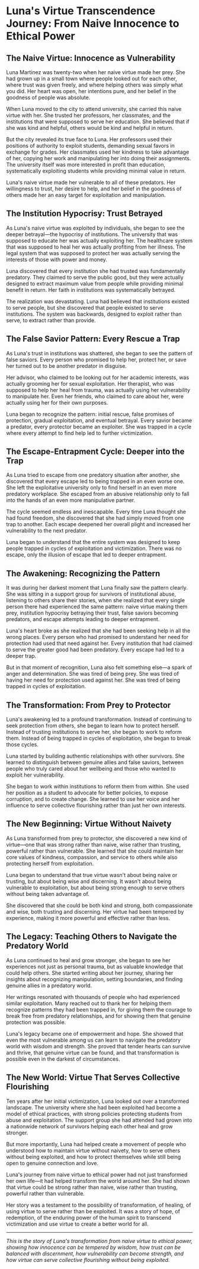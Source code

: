 # Luna's Virtue Transcendence Journey: From Naive Innocence to Ethical Power

## The Naive Virtue: Innocence as Vulnerability

Luna Martinez was twenty-two when her naive virtue made her prey. She had grown up in a small town where people looked out for each other, where trust was given freely, and where helping others was simply what you did. Her heart was open, her intentions pure, and her belief in the goodness of people was absolute.

When Luna moved to the city to attend university, she carried this naive virtue with her. She trusted her professors, her classmates, and the institutions that were supposed to serve her education. She believed that if she was kind and helpful, others would be kind and helpful in return.

But the city revealed its true face to Luna. Her professors used their positions of authority to exploit students, demanding sexual favors in exchange for grades. Her classmates used her kindness to take advantage of her, copying her work and manipulating her into doing their assignments. The university itself was more interested in profit than education, systematically exploiting students while providing minimal value in return.

Luna's naive virtue made her vulnerable to all of these predators. Her willingness to trust, her desire to help, and her belief in the goodness of others made her an easy target for exploitation and manipulation.

## The Institution Hypocrisy: Trust Betrayed

As Luna's naive virtue was exploited by individuals, she began to see the deeper betrayal—the hypocrisy of institutions. The university that was supposed to educate her was actually exploiting her. The healthcare system that was supposed to heal her was actually profiting from her illness. The legal system that was supposed to protect her was actually serving the interests of those with power and money.

Luna discovered that every institution she had trusted was fundamentally predatory. They claimed to serve the public good, but they were actually designed to extract maximum value from people while providing minimal benefit in return. Her faith in institutions was systematically betrayed.

The realization was devastating. Luna had believed that institutions existed to serve people, but she discovered that people existed to serve institutions. The system was backwards, designed to exploit rather than serve, to extract rather than provide.

## The False Savior Pattern: Every Rescue a Trap

As Luna's trust in institutions was shattered, she began to see the pattern of false saviors. Every person who promised to help her, protect her, or save her turned out to be another predator in disguise.

Her advisor, who claimed to be looking out for her academic interests, was actually grooming her for sexual exploitation. Her therapist, who was supposed to help her heal from trauma, was actually using her vulnerability to manipulate her. Even her friends, who claimed to care about her, were actually using her for their own purposes.

Luna began to recognize the pattern: initial rescue, false promises of protection, gradual exploitation, and eventual betrayal. Every savior became a predator, every protector became an exploiter. She was trapped in a cycle where every attempt to find help led to further victimization.

## The Escape-Entrapment Cycle: Deeper into the Trap

As Luna tried to escape from one predatory situation after another, she discovered that every escape led to being trapped in an even worse one. She left the exploitative university only to find herself in an even more predatory workplace. She escaped from an abusive relationship only to fall into the hands of an even more manipulative partner.

The cycle seemed endless and inescapable. Every time Luna thought she had found freedom, she discovered that she had simply moved from one trap to another. Each escape deepened her overall plight and increased her vulnerability to the next predator.

Luna began to understand that the entire system was designed to keep people trapped in cycles of exploitation and victimization. There was no escape, only the illusion of escape that led to deeper entrapment.

## The Awakening: Recognizing the Pattern

It was during her darkest moment that Luna finally saw the pattern clearly. She was sitting in a support group for survivors of institutional abuse, listening to others share their stories, when she realized that every single person there had experienced the same pattern: naive virtue making them prey, institution hypocrisy betraying their trust, false saviors becoming predators, and escape attempts leading to deeper entrapment.

Luna's heart broke as she realized that she had been seeking help in all the wrong places. Every person who had promised to understand her need for protection had used that need against her. Every institution that had claimed to serve the greater good had been predatory. Every escape had led to a deeper trap.

But in that moment of recognition, Luna also felt something else—a spark of anger and determination. She was tired of being prey. She was tired of having her need for protection used against her. She was tired of being trapped in cycles of exploitation.

## The Transformation: From Prey to Protector

Luna's awakening led to a profound transformation. Instead of continuing to seek protection from others, she began to learn how to protect herself. Instead of trusting institutions to serve her, she began to work to reform them. Instead of being trapped in cycles of exploitation, she began to break those cycles.

Luna started by building authentic relationships with other survivors. She learned to distinguish between genuine allies and false saviors, between people who truly cared about her wellbeing and those who wanted to exploit her vulnerability.

She began to work within institutions to reform them from within. She used her position as a student to advocate for better policies, to expose corruption, and to create change. She learned to use her voice and her influence to serve collective flourishing rather than just her own interests.

## The New Beginning: Virtue Without Naivety

As Luna transformed from prey to protector, she discovered a new kind of virtue—one that was strong rather than naive, wise rather than trusting, powerful rather than vulnerable. She learned that she could maintain her core values of kindness, compassion, and service to others while also protecting herself from exploitation.

Luna began to understand that true virtue wasn't about being naive or trusting, but about being wise and discerning. It wasn't about being vulnerable to exploitation, but about being strong enough to serve others without being taken advantage of.

She discovered that she could be both kind and strong, both compassionate and wise, both trusting and discerning. Her virtue had been tempered by experience, making it more powerful and effective rather than less.

## The Legacy: Teaching Others to Navigate the Predatory World

As Luna continued to heal and grow stronger, she began to see her experiences not just as personal trauma, but as valuable knowledge that could help others. She started writing about her journey, sharing her insights about recognizing manipulation, setting boundaries, and finding genuine allies in a predatory world.

Her writings resonated with thousands of people who had experienced similar exploitation. Many reached out to thank her for helping them recognize patterns they had been trapped in, for giving them the courage to break free from predatory relationships, and for showing them that genuine protection was possible.

Luna's legacy became one of empowerment and hope. She showed that even the most vulnerable among us can learn to navigate the predatory world with wisdom and strength. She proved that tender hearts can survive and thrive, that genuine virtue can be found, and that transformation is possible even in the darkest of circumstances.

## The New World: Virtue That Serves Collective Flourishing

Ten years after her initial victimization, Luna looked out over a transformed landscape. The university where she had been exploited had become a model of ethical practices, with strong policies protecting students from abuse and exploitation. The support group she had attended had grown into a nationwide network of survivors helping each other heal and grow stronger.

But more importantly, Luna had helped create a movement of people who understood how to maintain virtue without naivety, how to serve others without being exploited, and how to protect themselves while still being open to genuine connection and love.

Luna's journey from naive virtue to ethical power had not just transformed her own life—it had helped transform the world around her. She had shown that virtue could be strong rather than naive, wise rather than trusting, powerful rather than vulnerable.

Her story was a testament to the possibility of transformation, of healing, of using virtue to serve rather than be exploited. It was a story of hope, of redemption, of the enduring power of the human spirit to transcend victimization and use virtue to create a better world for all.

---

*This is the story of Luna's transformation from naive virtue to ethical power, showing how innocence can be tempered by wisdom, how trust can be balanced with discernment, how vulnerability can become strength, and how virtue can serve collective flourishing without being exploited.*
